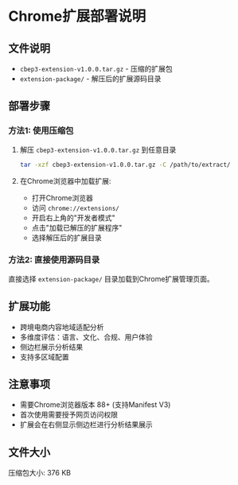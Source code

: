 # Chrome扩展部署说明

## 文件说明
- `cbep3-extension-v1.0.0.tar.gz` - 压缩的扩展包
- `extension-package/` - 解压后的扩展源码目录

## 部署步骤

### 方法1: 使用压缩包
1. 解压 `cbep3-extension-v1.0.0.tar.gz` 到任意目录
   ```bash
   tar -xzf cbep3-extension-v1.0.0.tar.gz -C /path/to/extract/
   ```

2. 在Chrome浏览器中加载扩展:
   - 打开Chrome浏览器
   - 访问 `chrome://extensions/`
   - 开启右上角的"开发者模式"
   - 点击"加载已解压的扩展程序"
   - 选择解压后的扩展目录

### 方法2: 直接使用源码目录
直接选择 `extension-package/` 目录加载到Chrome扩展管理页面。

## 扩展功能
- 跨境电商内容地域适配分析
- 多维度评估：语言、文化、合规、用户体验
- 侧边栏展示分析结果
- 支持多区域配置

## 注意事项
- 需要Chrome浏览器版本 88+ (支持Manifest V3)
- 首次使用需要授予网页访问权限
- 扩展会在右侧显示侧边栏进行分析结果展示

## 文件大小
压缩包大小: 376 KB